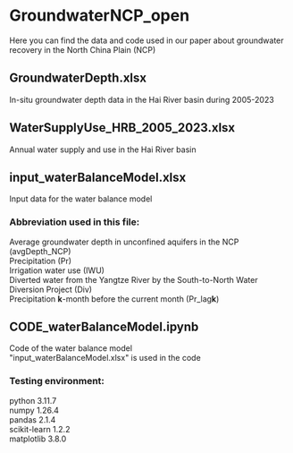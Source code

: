 # GroundwaterNCP_open
Here you can find the data and code used in our paper about groundwater recovery in the North China Plain (NCP)

## GroundwaterDepth.xlsx
In-situ groundwater depth data in the Hai River basin during 2005-2023

## WaterSupplyUse_HRB_2005_2023.xlsx
Annual water supply and use in the Hai River basin

## input_waterBalanceModel.xlsx
Input data for the water balance model  
### Abbreviation used in this file:  
  Average groundwater depth in unconfined aquifers in the NCP (avgDepth_NCP)  
  Precipitation (Pr)  
  Irrigation water use (IWU)  
  Diverted water from the Yangtze River by the South-to-North Water Diversion Project (Div)  
  Precipitation **k**-month before the current month (Pr_lag**k**)

## CODE_waterBalanceModel.ipynb
Code of the water balance model  
"input_waterBalanceModel.xlsx" is used in the code  
### Testing environment:  
  python 3.11.7  
  numpy 1.26.4  
  pandas 2.1.4  
  scikit-learn 1.2.2  
  matplotlib 3.8.0
  

